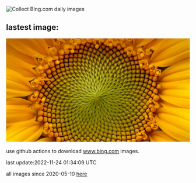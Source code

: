 ![Collect Bing.com daily images](https://github.com/counter2015/bing-daily-images/workflows/Collect%20Bing.com%20daily%20images/badge.svg)
## lastest image:
![](images/HelianthusAnnuus.jpg)

use github actions to download www.bing.com images.

last update:2022-11-24 01:34:09 UTC

all images since 2020-05-10 [here](https://github.com/counter2015/bing-daily-images/tree/master/images) 
